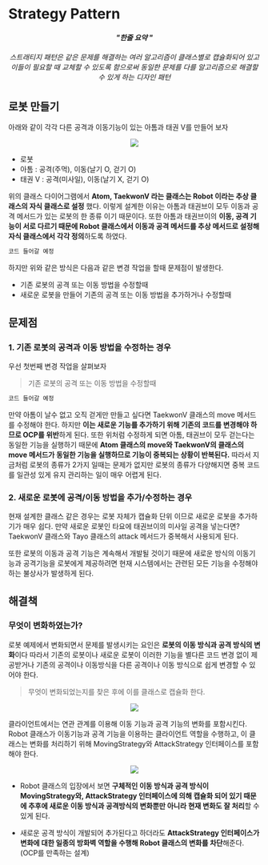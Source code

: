 # Strategy Pattern

<h4 align="center"><I>"한줄 요약 "</I></h4>
<h6 align="center">스트래티지 패턴은 같은 문제를 해결하는 여러 알고리즘이 클래스별로 캡슐화되어 있고 이들이 필요할 때 교체할 수 있도록 함으로써 동일한 문제를 다를 알고리즘으로 해결할 수 있게 하는 디자인 패턴</h6>


## 로봇 만들기

아래와 같이 각각 다른 공격과 이동기능이 있는 아톰과 태권 V를 만들어 보자
<p align="center">
  <img src="http://www.plantuml.com/plantuml/png/VP513u8W583l_0gEkiRcMYSFpVv0XshTNygSGtWEdlRt4v8e3fsUVfz-m6WSWQLPZyofmKnWGNE3dNHoueVg2remoiDznLWxWdFyWW-axVa6KZtHtBVN4w5cB48kvac8u_Q3Tx-4XS5hBWneML_93gR_m5tC5C7ojowJxoMTLrEKqIK5HD0gRnOSkiGrBZBIjCy_YwLFycXIUJUSr5C_irvKMIlWlDD8qwqNz080" />
</p>

* 로봇
* 아톰 : 공격(주먹), 이동(날기 O, 걷기 O)
* 태권 V : 공격(미사일), 이동(날기 X, 걷기 O) 

위의 클래스 다이어그램에서 **Atom, TaekwonV 라는 클래스는 Robot 이라는 추상 클래스의 자식 클래스로 설정** 했다. 이렇게 설계한 이유는 아톰과 태권브이 모두 이동과 공격 메서드가 있는 로봇의 한 종류 이기 때문이다. 또한 아톰과 태권브이의 **이동, 공격 기능이 서로 다르기 때문에 Robot 클래스에서 이동과 공격 메서드를 추상 메서드로 설정해 자식 클래스에서 각각 정의**하도록 하였다.

```java
코드 들어갈 예정
```

하지만 위와 같은 방식은 다음과 같은 변경 작업을 할때 문제점이 발생한다.
* 기존 로봇의 공격 또는 이동 방법을 수정할때
* 새로운 로봇을 만들어 기존의 공격 또는 이동 방법을 추가하거나 수정할때

## 문제점
### 1. 기존 로봇의 공격과 이동 방법을 수정하는 경우
우선 첫번째 변경 작업을 살펴보자
> 기존 로봇의 공격 또는 이동 방법을 수정할때

```java
코드 들어갈 예정
```

만약 아톰이 날수 없고 오직 걷게만 만들고 싶다면 TaekwonV 클래스의 move 메서드를 수정해야 한다. 하지만 **이는 새로운 기능를 추가하기 위해 기존의 코드를 변경해야 하므로 OCP를 위반**하게 된다. 또한 위처럼 수정하게 되면 아톰, 태권브이 모두 걷는다는 동일한 기능을 실행하기 때문에 **Atom 클래스의 move와 TaekwonV의 클래스의 move 메서드가 동일한 기능을 실행하므로 기능이 중복되는 상황이 반복된다.** 따라서 지금처럼 로봇의 종류가 2가지 일때는 문제가 없지만 로봇의 종류가 다양해지면 중복 코드를 일관성 있게 유지 관리하는 일이 매우 어렵게 된다.

### 2. 새로운 로봇에 공격/이동 방법을 추가/수정하는 경우
현재 설계한 클래스 같은 경우는 로봇 자체가 캡슐화 단위 이므로 새로운 로봇을 추가하기가 매우 쉽다. 만약 새로운 로봇인 타요에 태권브이의 미사일 공격을 넣는다면? TaekwonV 클래스와 Tayo 클래스의 attack 메서드가 중복해서 사용되게 된다.
 
또한 로봇의 이동과 공격 기능은 계속해서 개발될 것이기 때문에 새로운 방식의 이동기능과 공격기능을 로봇에게 제공하려면 현재 시스템에서는 관련된 모든 기능을 수정해야하는 불상사가 발생하게 된다.

## 해결책

### 무엇이 변화하였는가?
로봇 예제에서 변화되면서 문제를 발생시키는 요인은 **로봇의 이동 방식과 공격 방식의 변화**이다 따라서 기존의 로봇이나 새로운 로봇이 이러한 기능을 별다른 코드 변경 없이 제공받거나 기존의 공격이나 이동방식을 다른 공격이나 이동 방식으로 쉽게 변경할 수 있어야 한다.
> 무엇이 변화되었는지를 찾은 후에 이를 클래스로 캡슐화 한다.

<p align="center">
  <img src="http://www.plantuml.com/plantuml/png/RP6xReGm44LxVyMKYQ8Waf8Y8aqwf4XRR3qoiwpbXv4VIFpzYYrOFBWzSvWx5_SnOKZP6X6rSZC6jE3yI95c-6eFCA3J6_nkXL0kKRYX9FXD2QM-f829flKm6FoYtBGFfC4OuJyxUMTiK34gGunUqUZpztzcFK9HfaC77_WaR-yTB5wD8CepDiFwXLvpmOBEHfbPsL2Kgjt06dAbikGppqtpmtyktrErzaPCOm_2QzMbdjoOhNa0" />
</p>

클라이언트에서는 연관 관계를 이용해 이동 기능과 공격 기능의 변화를 포함시킨다. Robot 클래스가 이동기능과 공격 기능을 이용하는 클라이언트 역할을 수행하고, 이 클래스는 변화를 처리하기 위해 MovingStrategy와 AttackStrategy 인터페이스를 포함해야 한다.

<p align="center">
  <img src="http://www.plantuml.com/plantuml/png/VP8nJyCm48Lt_mgFgL2g2Z5bGEs2n524A8BvcXx5IcnNzgMe_7hYu3Rn9ShIvjvtVhvdtTeJE6fqBNobp0aSQ6di0JsUvCDg83emLH3lXs9PW_SR8gVs3U5pQSrE_Q9S2I6K8NHVKA9iEPJLZXmG7Yy3iBLdPOutq9d9ryQKtqpRAkzLZKpzXBeQdt-gBsFnpUujnUztmEh7cezORiXg8QwYpFF7s1t0eEn-Gyt7xW4B6aaXSmCQYrPlZzt4k-kLMKVbFrxq_8Zqqf9iKKX-5BgB0ZbRTUXrRSyuLZrIEdAcax9WYQOCqcWP96N1aaU3_bLdudRF77Zuvoor7IUN8fsSlu4KWYt9k2Fiown3NCYP6U9sphGmaxmvBPTyNxZFT1TF5DluLl9OqqrhD8T6rty0" />
</p>

* Robot 클래스의 입장에서 보면 **구체적인 이동 방식과 공격 방식이 MovingStrategy와, AttackStrategy 인터페이스에 의해 캡슐화 되어 있기 때문에 추후에 새로운 이동 방식과 공격방식의 변화뿐만 아니라 현재 변화도 잘 처리**할 수 있게 된다.

* 새로운 공격 방식이 개발되어 추가된다고 하더라도 **AttackStrategy 인터페이스가 변화에 대한 일종의 방화벽 역할을 수행해 Robot 클래스의 변화를 차단**해준다.(OCP를 만족하는 설계)
